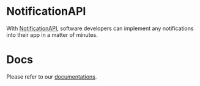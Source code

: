 # NotificationAPI

With [NotificationAPI](https://www.notificationapi.com), software developers can implement any notifications into their app in a matter of minutes.

# Docs

Please refer to our [documentations](https://docs.notificationapi.com).